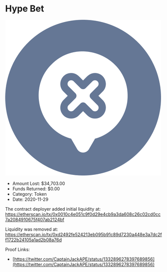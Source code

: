 # Hype Bet
![Hype Bet](/rektimages/Hype-Bet.png)
- Amount Lost: $34,703.00
- Funds Returned: $0.00
- Category: Token
- Date: 2020-11-29

The contract deployer added initial liquidity at:  
https://etherscan.io/tx/0x0010c4e051c9f0d29e4cb9a3da608c26c02cd0cc7a2084910675f407ab2124bf  
  
Liquidity was removed at:  
https://etherscan.io/tx/0xd2492fe524213eb095b91c89d7230a448e3a7dc2ff1722b24105a1ad2b08a76d


Proof Links:
- [https://twitter.com/CaptainJackAPE/status/1332896278397689856](https://twitter.com/CaptainJackAPE/status/1332896278397689856)


